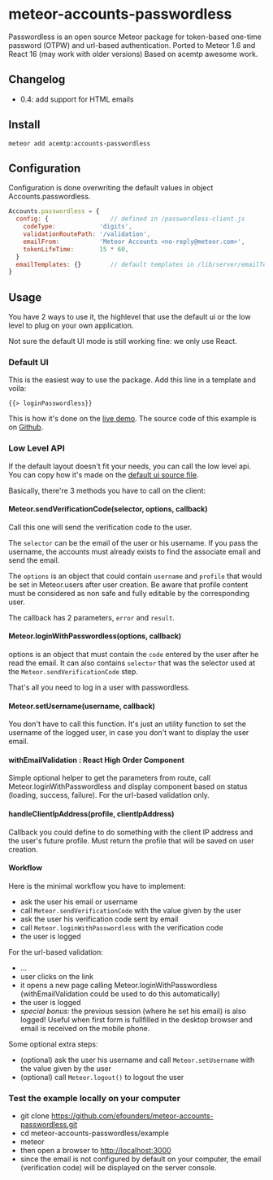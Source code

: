 # meteor-accounts-passwordless

Passwordless is an open source Meteor package for token-based one-time password (OTPW) and url-based authentication.
Ported to Meteor 1.6 and React 16 (may work with older versions)
Based on acemtp awesome work.


## Changelog

- 0.4: add support for HTML emails


## Install

```
meteor add acemtp:accounts-passwordless
```

## Configuration

Configuration is done overwriting the default values in object Accounts.passwordless.

```javascript
Accounts.passwordless = {
  config: {                 // defined in /passwordless-client.js
    codeType:            'digits',
    validationRoutePath: '/validation',
    emailFrom:           'Meteor Accounts <no-reply@meteor.com>',
    tokenLifeTime:       15 * 60,
  }
  emailTemplates: {}        // default templates in /lib/server/emailTemplates.js
}
```

## Usage

You have 2 ways to use it, the highlevel that use the default ui or the low level to plug on your own application.

Not sure the default UI mode is still working fine: we only use React.

### Default UI

This is the easiest way to use the package. Add this line in a template and voila:

    {{> loginPasswordless}}

This is how it's done on the [live demo](http://passwordless.meteor.com). The source code of this example is on [Github](https://github.com/efounders/meteor-accounts-passwordless/tree/master/example).

### Low Level API

If the default layout doesn't fit your needs, you can call the low level api. You can copy how it's made on the [default ui source file](https://github.com/efounders/meteor-accounts-passwordless/blob/master/accounts-passwordless-ui.js).

Basically, there're 3 methods you have to call on the client:

#### Meteor.sendVerificationCode(selector, options, callback)

Call this one will send the verification code to the user.

The `selector` can be the email of the user or his username. If you pass the username, the accounts must already exists to find the associate email and send the email.

The `options` is an object that could contain `username` and `profile` that would be set in Meteor.users after user creation. Be aware that profile content must be considered as non safe and fully editable by the corresponding user.

The callback has 2 parameters, `error` and `result`.

#### Meteor.loginWithPasswordless(options, callback)

options is an object that must contain the `code` entered by the user after he read the email. It can also contains `selector` that was the selector used at the `Meteor.sendVerificationCode` step.

That's all you need to log in a user with passwordless.

#### Meteor.setUsername(username, callback)

You don't have to call this function. It's just an utility function to set the username of the logged user, in case you don't want to display the user email.

#### withEmailValidation : React High Order Component

Simple optional helper to get the parameters from route, call Meteor.loginWithPasswordless and display component based on status (loading, success, failure).
For the url-based validation only.

#### handleClientIpAddress(profile, clientIpAddress)

Callback you could define to do something with the client IP address and the user's future profile. Must return the profile that will be saved on user creation.


#### Workflow

Here is the minimal workflow you have to implement:

- ask the user his email or username
- call `Meteor.sendVerificationCode` with the value given by the user
- ask the user his verification code sent by email
- call `Meteor.loginWithPasswordless` with the verification code
- the user is logged


For the url-based validation:

- ...
- user clicks on the link
- it opens a new page calling Meteor.loginWithPasswordless (withEmailValidation could be used to do this automatically)
- the user is logged
- *special bonus:* the previous session (where he set his email) is also logged! Useful when first form is fullfilled in the desktop browser and email is received on the mobile phone.

Some optional extra steps:

- (optional) ask the user his username and call `Meteor.setUsername` with the value given by the user
- (optional) call `Meteor.logout()` to logout the user



### Test the example locally on your computer

- git clone https://github.com/efounders/meteor-accounts-passwordless.git
- cd meteor-accounts-passwordless/example
- meteor
- then open a browser to [http://localhost:3000](http://localhost:3000)
- since the email is not configured by default on your computer, the email (verification code) will be displayed on the server console.
